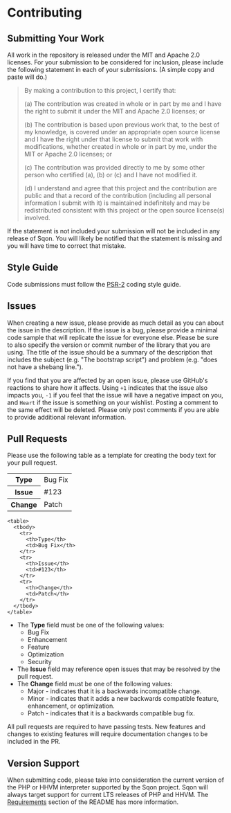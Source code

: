 Contributing
============

Submitting Your Work
--------------------

All work in the repository is released under the MIT and Apache 2.0 licenses. For your submission to be considered for inclusion, please include the following statement in each of your submissions. (A simple copy and paste will do.)

> By making a contribution to this project, I certify that:
>
> (a) The contribution was created in whole or in part by me and I have the right to submit it under the MIT and Apache 2.0 licenses; or
>
> (b) The contribution is based upon previous work that, to the best of my knowledge, is covered under an appropriate open source license and I have the right under that license to submit that work with modifications, whether created in whole or in part by me, under the MIT or Apache 2.0 licenses; or
>
> (c) The contribution was provided directly to me by some other person who certified (a), (b) or (c) and I have not modified it.
>
> (d) I understand and agree that this project and the contribution are public and that a record of the contribution (including all personal information I submit with it) is maintained indefinitely and may be redistributed consistent with this project or the open source license(s) involved.

If the statement is not included your submission will not be included in any release of Sqon. You will likely be notified that the statement is missing and you will have time to correct that mistake.

Style Guide
-----------

Code submissions must follow the [PSR-2][] coding style guide.

[PSR-2]: http://www.php-fig.org/psr/psr-2/

Issues
------

When creating a new issue, please provide as much detail as you can about the issue in the description. If the issue is a bug, please provide a minimal code sample that will replicate the issue for everyone else. Please be sure to also specify the version or commit number of the library that you are using. The title of the issue should be a summary of the description that includes the subject (e.g. "The bootstrap script") and problem (e.g. "does not have a shebang line.").

If you find that you are affected by an open issue, please use GitHub's reactions to share how it affects. Using `+1` indicates that the issue also impacts you, `-1` if you feel that the issue will have a negative impact on you, and `Heart` if the issue is something on your wishlist. Posting a comment to the same effect will be deleted. Please only post comments if you are able to provide additional relevant information.

Pull Requests
-------------

Please use the following table as a template for creating the body text for your pull request.

<table>
  <tbody>
    <tr>
      <th>Type</th>
      <td>Bug Fix</th>
    </tr>
    <tr>
      <th>Issue</th>
      <td>#123</th>
    </tr>
    <tr>
      <th>Change</th>
      <td>Patch</th>
    </tr>
  </tbody>
</table>

    <table>
      <tbody>
        <tr>
          <th>Type</th>
          <td>Bug Fix</th>
        </tr>
        <tr>
          <th>Issue</th>
          <td>#123</th>
        </tr>
        <tr>
          <th>Change</th>
          <td>Patch</th>
        </tr>
      </tbody>
    </table>

- The **Type** field must be one of the following values:
    - Bug Fix
    - Enhancement
    - Feature
    - Optimization
    - Security
- The **Issue** field may reference open issues that may be resolved by the pull request.
- The **Change** field must be one of the following values:
    - Major - indicates that it is a backwards incompatible change.
    - Minor - indicates that it adds a new backwards compatible feature, enhancement, or optimization.
    - Patch - indicates that it is a backwards compatible bug fix.


All pull requests are required to have passing tests. New features and changes to existing features will require documentation changes to be included in the PR.

Version Support
---------------

When submitting code, please take into consideration the current version of the PHP or HHVM interpreter supported by the Sqon project. Sqon will always target support for current LTS releases of PHP and HHVM. The [Requirements][] section of the README has more information.

[Requirements]: README.md#requirements
